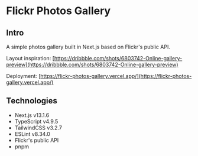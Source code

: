 # Flickr Photos Gallery

## Intro

A simple photos gallery built in Next.js based on Flickr's public API.

Layout inspiration: [https://dribbble.com/shots/6803742-Online-gallery-preview](https://dribbble.com/shots/6803742-Online-gallery-preview)

Deployment: [https://flickr-photos-gallery.vercel.app/](https://flickr-photos-gallery.vercel.app/)

## Technologies

- Next.js v13.1.6
- TypeScript v4.9.5
- TailwindCSS v3.2.7
- ESLint v8.34.0
- Flickr's public API
- pnpm
